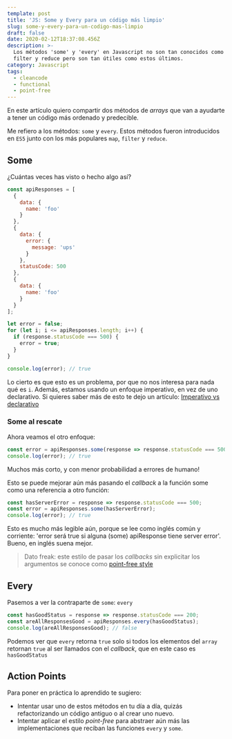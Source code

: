 ```yaml
---
template: post
title: 'JS: Some y Every para un código más limpio'
slug: some-y-every-para-un-codigo-mas-limpio
draft: false
date: 2020-02-12T18:37:08.456Z
description: >-
  Los métodos 'some' y 'every' en Javascript no son tan conocidos como map,
  filter y reduce pero son tan útiles como estos últimos.
category: Javascript
tags:
  - cleancode
  - functional
  - point-free
---
```

En este artículo quiero compartir dos métodos de _arrays_ que van a ayudarte a tener un código más ordenado y predecible.

Me refiero a los métodos: `some` y `every`. Estos métodos fueron introducidos en `ES5` junto con los más populares `map`, `filter` y `reduce`.

## Some

¿Cuántas veces has visto o hecho algo así?

```js
const apiResponses = [
  {
    data: {
      name: 'foo'
    }
  },
  {
    data: {
      error: {
        message: 'ups'
      }
    },
    statusCode: 500
  },
  {
    data: {
      name: 'foo'
    }
  }
];

let error = false;
for (let i; i <= apiResponses.length; i++) {
  if (response.statusCode === 500) {
    error = true;
  }
}

console.log(error); // true
```

Lo cierto es que esto es un problema, por que no nos interesa para nada qué es `i`. Además, estamos usando un enfoque imperativo, en vez de uno declarativo. Si quieres saber más de esto te dejo un artículo: [Imperativo vs declarativo](https://dzone.com/articles/imperative-vs-declarative-javascript)

### Some al rescate

Ahora veamos el otro enfoque:

```js
const error = apiResponses.some(response => response.statusCode === 500);
console.log(error); // true
```

Muchos más corto, y con menor probabilidad a errores de humano!

Esto se puede mejorar aún más pasando el _callback_ a la función some como una referencia a otro función:

```js
const hasServerError = response => response.statusCode === 500;
const error = apiResponses.some(hasServerError);
console.log(error); // true
```

Esto es mucho más legible aún, porque se lee como inglés común y corriente: 'error será true si alguna (some) apiResponse tiene server error'. Bueno, en inglés suena mejor.

> Dato freak: este estilo de pasar los _callbacks_ sin explicitar los argumentos se conoce como [point-free style](https://medium.com/dailyjs/functional-js-7-point-free-style-b21a1416ac6a)

## Every

Pasemos a ver la contraparte de `some`: `every`

```js
const hasGoodStatus = response => response.statusCode === 200;
const areAllResponsesGood = apiResponses.every(hasGoodStatus);
console.log(areAllResponsesGood); // false
```

Podemos ver que `every` retorna `true` solo si todos los elementos del `array` retornan `true` al ser llamados con el _callback_, que en este caso es `hasGoodStatus`

## Action Points

Para poner en práctica lo aprendido te sugiero:

- Intentar usar uno de estos métodos en tu día a día, quizás refactorizando un código antiguo o al crear uno nuevo.
- Intentar aplicar el estilo _point-free_ para abstraer aún más las implementaciones que reciban las funciones `every` y `some`.
